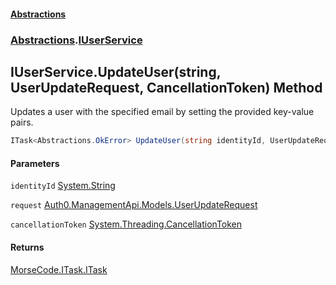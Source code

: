 #### [Abstractions](../../index.md 'index')
### [Abstractions](../index.md 'Abstractions').[IUserService](index.md 'Abstractions\.IUserService')

## IUserService\.UpdateUser\(string, UserUpdateRequest, CancellationToken\) Method

Updates a user with the specified email by setting the provided key\-value pairs\.

```csharp
ITask<Abstractions.OkError> UpdateUser(string identityId, UserUpdateRequest request, System.Threading.CancellationToken cancellationToken);
```
#### Parameters

<a name='Abstractions.IUserService.UpdateUser(string,UserUpdateRequest,System.Threading.CancellationToken).identityId'></a>

`identityId` [System\.String](https://learn.microsoft.com/en-us/dotnet/api/system.string 'System\.String')

<a name='Abstractions.IUserService.UpdateUser(string,UserUpdateRequest,System.Threading.CancellationToken).request'></a>

`request` [Auth0\.ManagementApi\.Models\.UserUpdateRequest](https://learn.microsoft.com/en-us/dotnet/api/auth0.managementapi.models.userupdaterequest 'Auth0\.ManagementApi\.Models\.UserUpdateRequest')

<a name='Abstractions.IUserService.UpdateUser(string,UserUpdateRequest,System.Threading.CancellationToken).cancellationToken'></a>

`cancellationToken` [System\.Threading\.CancellationToken](https://learn.microsoft.com/en-us/dotnet/api/system.threading.cancellationtoken 'System\.Threading\.CancellationToken')

#### Returns
[MorseCode\.ITask\.ITask](https://learn.microsoft.com/en-us/dotnet/api/morsecode.itask.itask 'MorseCode\.ITask\.ITask')